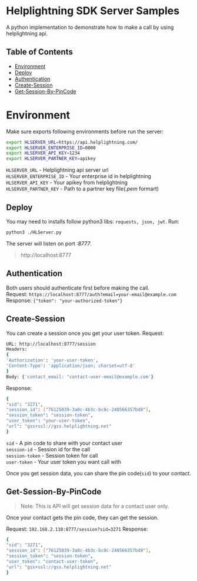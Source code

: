 # Helplightning SDK Server Samples

A python implementation to demonstrate how to make a call by using helplightning api.  

## Table of Contents
-  [Environment](#environment)
-  [Deploy](#deploy)
-  [Authentication](#authentication)
-  [Create-Session](#create-session)
- [Get-Session-By-PinCode](#Get-Session-By-PinCode)

# Environment

Make sure exports following environments before run the server:
```sh
export HLSERVER_URL=https://api.helplightning.com/
export HLSERVER_ENTERPRISE_ID=0000
export HLSERVER_API_KEY=1234
export HLSERVER_PARTNER_KEY=apikey
```
`HLSERVER_URL` - Helplightning api server url  
`HLSERVER_ENTERPRISE_ID` - Your enterprise id in helplightning  
`HLSERVER_API_KEY` - Your apikey from helplightning  
`HLSERVER_PARTNER_KEY` - Path to a partner key file(*.pem* formart)  

## Deploy
You may need to installs follow python3 libs: `requests, json, jwt`.
Run:
```sh
python3 ./HLServer.py
```
The server will listen on port *:8777*. 
> http://localhost:8777

## Authentication

Both users should authenticate first before making the call.  
Request: `https://localhost:8777/auth?email=your-email@example.com`  
Response:  `{"token": "your-authorized-token"}`  

## Create-Session

You can create a session once you get your user token.
Request: 
```sh
URL: http://localhost:8777/session
Headers: 
{
'Authorization': 'your-user-token', 
'Content-Type': 'application/json; charset=utf-8'
}
Body: {'contact_email: "contact-user-email@example.com'}
```
Response:
```sh
{
"sid": "3271",
"session_id": ["76125039-3a0c-4b3c-bc8c-248566357bd8"],
"session_token": "session-token",
"user_token": "your-user-token",
"url": "gss+ssl://gss.helplightning.net"
}
```
`sid` - A pin code to share with your contact user  
`session-id` - Session id for the call  
`session-token` - Session token for call  
`user-token` - Your user token you want call with

Once you get session data, you can share the pin code(`sid`) to your contact. 
 
## Get-Session-By-PinCode

> Note: This is API will get session data for a contact user only.

Once your contact gets the pin code, they can get the session.

Request: `192.168.2.110:8777/session?sid=3271`
Response:
```sh
{
"sid": "3271",
"session_id": ["76125039-3a0c-4b3c-bc8c-248566357bd8"],
"session_token": "session-token",
"user_token": "contact-user-token",
"url": "gss+ssl://gss.helplightning.net"
}
```
